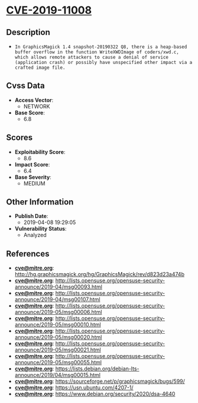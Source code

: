 
# [CVE-2019-11008](https://cve.mitre.org/cgi-bin/cvename.cgi?name=CVE-2019-11008)

## Description

- `In GraphicsMagick 1.4 snapshot-20190322 Q8, there is a heap-based buffer overflow in the function WriteXWDImage of coders/xwd.c, which allows remote attackers to cause a denial of service (application crash) or possibly have unspecified other impact via a crafted image file.`

## Cvss Data

- **Access Vector**:
  - NETWORK
- **Base Score**:
  - 6.8

## Scores

- **Exploitability Score**:
  - 8.6
- **Impact Score**:
  - 6.4
- **Base Severity**:
  - MEDIUM

## Other Information

- **Publish Date**:
  - 2019-04-08 19:29:05
- **Vulnerability Status**:
  - Analyzed

## References

- **cve@mitre.org**: http://hg.graphicsmagick.org/hg/GraphicsMagick/rev/d823d23a474b
- **cve@mitre.org**: http://lists.opensuse.org/opensuse-security-announce/2019-04/msg00093.html
- **cve@mitre.org**: http://lists.opensuse.org/opensuse-security-announce/2019-04/msg00107.html
- **cve@mitre.org**: http://lists.opensuse.org/opensuse-security-announce/2019-05/msg00006.html
- **cve@mitre.org**: http://lists.opensuse.org/opensuse-security-announce/2019-05/msg00010.html
- **cve@mitre.org**: http://lists.opensuse.org/opensuse-security-announce/2019-05/msg00020.html
- **cve@mitre.org**: http://lists.opensuse.org/opensuse-security-announce/2019-05/msg00021.html
- **cve@mitre.org**: http://lists.opensuse.org/opensuse-security-announce/2019-05/msg00055.html
- **cve@mitre.org**: https://lists.debian.org/debian-lts-announce/2019/04/msg00015.html
- **cve@mitre.org**: https://sourceforge.net/p/graphicsmagick/bugs/599/
- **cve@mitre.org**: https://usn.ubuntu.com/4207-1/
- **cve@mitre.org**: https://www.debian.org/security/2020/dsa-4640
